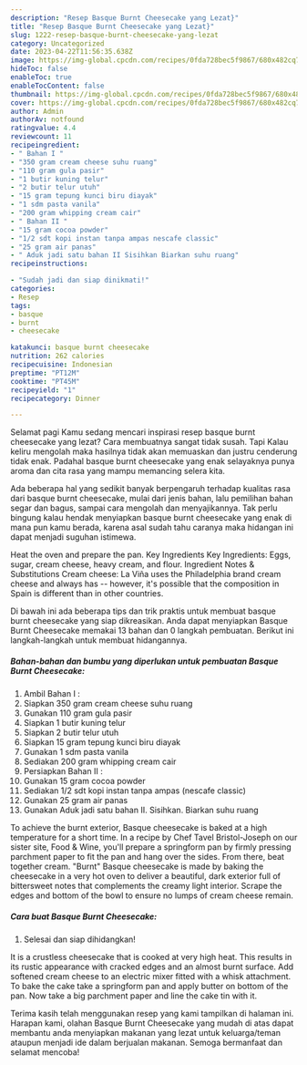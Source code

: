 ```yaml
---
description: "Resep Basque Burnt Cheesecake yang Lezat}"
title: "Resep Basque Burnt Cheesecake yang Lezat}"
slug: 1222-resep-basque-burnt-cheesecake-yang-lezat
category: Uncategorized
date: 2023-04-22T11:56:35.638Z
image: https://img-global.cpcdn.com/recipes/0fda728bec5f9867/680x482cq70/basque-burnt-cheesecake-foto-resep-utama.jpg
hideToc: false
enableToc: true
enableTocContent: false
thumbnail: https://img-global.cpcdn.com/recipes/0fda728bec5f9867/680x482cq70/basque-burnt-cheesecake-foto-resep-utama.jpg
cover: https://img-global.cpcdn.com/recipes/0fda728bec5f9867/680x482cq70/basque-burnt-cheesecake-foto-resep-utama.jpg
author: Admin
authorAv: notfound
ratingvalue: 4.4
reviewcount: 11
recipeingredient:
- " Bahan I "
- "350 gram cream cheese suhu ruang"
- "110 gram gula pasir"
- "1 butir kuning telur"
- "2 butir telur utuh"
- "15 gram tepung kunci biru diayak"
- "1 sdm pasta vanila"
- "200 gram whipping cream cair"
- " Bahan II "
- "15 gram cocoa powder"
- "1/2 sdt kopi instan tanpa ampas nescafe classic"
- "25 gram air panas"
- " Aduk jadi satu bahan II Sisihkan Biarkan suhu ruang"
recipeinstructions:

- "Sudah jadi dan siap dinikmati!"
categories:
- Resep
tags:
- basque
- burnt
- cheesecake

katakunci: basque burnt cheesecake 
nutrition: 262 calories
recipecuisine: Indonesian
preptime: "PT12M"
cooktime: "PT45M"
recipeyield: "1"
recipecategory: Dinner

---
```



Selamat pagi Kamu sedang mencari inspirasi resep basque burnt cheesecake yang lezat? Cara membuatnya sangat tidak susah. Tapi Kalau keliru mengolah maka hasilnya tidak akan memuaskan dan justru cenderung tidak enak. Padahal basque burnt cheesecake yang enak selayaknya punya aroma dan cita rasa yang mampu memancing selera kita.


Ada beberapa hal yang sedikit banyak berpengaruh terhadap kualitas rasa dari basque burnt cheesecake, mulai dari jenis bahan, lalu pemilihan bahan segar dan bagus, sampai cara mengolah dan menyajikannya. Tak perlu bingung kalau hendak menyiapkan basque burnt cheesecake yang enak di mana pun kamu berada, karena asal sudah tahu caranya maka hidangan ini dapat menjadi suguhan istimewa.

Heat the oven and prepare the pan. Key Ingredients Key Ingredients: Eggs, sugar, cream cheese, heavy cream, and flour. Ingredient Notes &amp; Substitutions Cream cheese: La Viña uses the Philadelphia brand cream cheese and always has -- however, it&#39;s possible that the composition in Spain is different than in other countries.


Di bawah ini ada beberapa tips dan trik praktis untuk membuat basque burnt cheesecake yang siap dikreasikan. Anda dapat menyiapkan Basque Burnt Cheesecake memakai 13 bahan dan 0 langkah pembuatan. Berikut ini langkah-langkah untuk membuat hidangannya.

<!--inarticleads1-->

##### Bahan-bahan dan bumbu yang diperlukan untuk pembuatan Basque Burnt Cheesecake:

1. Ambil  Bahan I :
1. Siapkan 350 gram cream cheese suhu ruang
1. Gunakan 110 gram gula pasir
1. Siapkan 1 butir kuning telur
1. Siapkan 2 butir telur utuh
1. Siapkan 15 gram tepung kunci biru diayak
1. Gunakan 1 sdm pasta vanila
1. Sediakan 200 gram whipping cream cair
1. Persiapkan  Bahan II :
1. Gunakan 15 gram cocoa powder
1. Sediakan 1/2 sdt kopi instan tanpa ampas (nescafe classic)
1. Gunakan 25 gram air panas
1. Gunakan  Aduk jadi satu bahan II. Sisihkan. Biarkan suhu ruang


To achieve the burnt exterior, Basque cheesecake is baked at a high temperature for a short time. In a recipe by Chef Tavel Bristol-Joseph on our sister site, Food &amp; Wine, you&#39;ll prepare a springform pan by firmly pressing parchment paper to fit the pan and hang over the sides. From there, beat together cream. &#34;Burnt&#34; Basque cheesecake is made by baking the cheesecake in a very hot oven to deliver a beautiful, dark exterior full of bittersweet notes that complements the creamy light interior. Scrape the edges and bottom of the bowl to ensure no lumps of cream cheese remain. 

<!--inarticleads2-->

##### Cara buat Basque Burnt Cheesecake:


1. Selesai dan siap dihidangkan!

It is a crustless cheesecake that is cooked at very high heat. This results in its rustic appearance with cracked edges and an almost burnt surface. Add softened cream cheese to an electric mixer fitted with a whisk attachment. To bake the cake take a springform pan and apply butter on bottom of the pan. Now take a big parchment paper and line the cake tin with it. 

Terima kasih telah menggunakan resep yang kami tampilkan di halaman ini. Harapan kami, olahan Basque Burnt Cheesecake yang mudah di atas dapat membantu anda menyiapkan makanan yang lezat untuk keluarga/teman ataupun menjadi ide dalam berjualan makanan. Semoga bermanfaat dan selamat mencoba!
